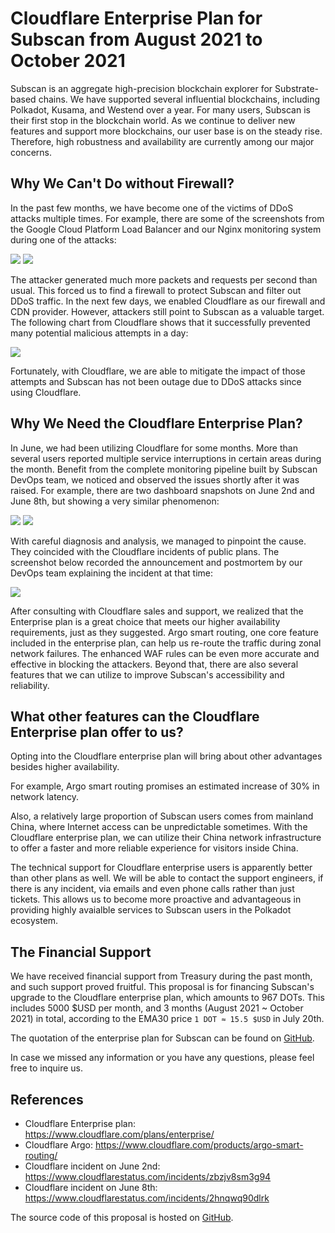 # Cloudflare Enterprise Plan for Subscan from August 2021 to October 2021

Subscan is an aggregate high-precision blockchain explorer for Substrate-based chains. We have supported several influential blockchains, including Polkadot, Kusama, and Westend over a year. For many users, Subscan is their first stop in the blockchain world. As we continue to deliver new features and support more blockchains, our user base is on the steady rise. Therefore, high robustness and availability are currently among our major concerns.

## Why We Can't Do without Firewall?

In the past few months, we have become one of the victims of DDoS attacks multiple times. For example, there are some of the screenshots from the Google Cloud Platform Load Balancer and our Nginx monitoring system during one of the attacks:

![](./chart-nginx-under-attack.png)
![](./chart-gcp-load-balancer-under-attack.png)

The attacker generated much more packets and requests per second than usual. This forced us to find a firewall to protect Subscan and filter out DDoS traffic. In the next few days, we enabled Cloudflare as our firewall and CDN provider. However, attackers still point to Subscan as a valuable target. The following chart from Cloudflare shows that it successfully prevented many potential malicious attempts in a day:

![](./cloudflare-firewall-analysis-june-21.png)

Fortunately, with Cloudflare, we are able to mitigate the impact of those attempts and Subscan has not been outage due to DDoS attacks since using Cloudflare.

## Why We Need the Cloudflare Enterprise Plan?

In June, we had been utilizing Cloudflare for some months. More than several users reported multiple service interruptions in certain areas during the month. Benefit from the complete monitoring pipeline built by Subscan DevOps team, we noticed and observed the issues shortly after it was raised. For example, there are two dashboard snapshots on June 2nd and June 8th, but showing a very similar phenomenon:

![](./cloudflare-public-plan-incident-june-2nd.png)
![](./cloudflare-public-plan-incident-june-8th.png)

With careful diagnosis and analysis, we managed to pinpoint the cause. They coincided with the Cloudflare incidents of public plans. The screenshot below recorded the announcement and postmortem by our DevOps team explaining the incident at that time:

![](./cloudflare-public-plan-incident-impacted-subscan.png)

After consulting with Cloudflare sales and support, we realized that the Enterprise plan is a great choice that meets our higher availability requirements, just as they suggested. Argo smart routing, one core feature included in the enterprise plan, can help us re-route the traffic during zonal network failures. The enhanced WAF rules can be even more accurate and effective in blocking the attackers. Beyond that, there are also several features that we can utilize to improve Subscan's accessibility and reliability.

## What other features can the Cloudflare Enterprise plan offer to us?

Opting into the Cloudflare enterprise plan will bring about other advantages besides higher availability.

For example, Argo smart routing promises an estimated increase of 30% in network latency.

Also, a relatively large proportion of Subscan users comes from mainland China, where Internet access can be unpredictable sometimes. With the Cloudflare enterprise plan, we can utilize their China network infrastructure to offer a faster and more reliable experience for visitors inside China.

The technical support for Cloudflare enterprise users is apparently better than other plans as well. We will be able to contact the support engineers, if there is any incident, via emails and even phone calls rather than just tickets. This allows us to become more proactive and advantageous in providing highly avaialble services to Subscan users in the Polkadot ecosystem.

## The Financial Support

We have received financial support from Treasury during the past month, and such support proved fruitful. This proposal is for financing Subscan's upgrade to the Cloudflare enterprise plan, which amounts to 967 DOTs. This includes 5000 $USD per month, and 3 months (August 2021 ~ October 2021) in total, according to the EMA30 price `1 DOT ≈ 15.5 $USD` in July 20th.

The quotation of the enterprise plan for Subscan can be found on [GitHub](https://github.com/itering/subscan-treasury-proposals/blob/master/cloudflare-enterprise-2021-august-to-october/cloudflare-enterprise-quotation.xlsx).

In case we missed any information or you have any questions, please feel free to inquire us.

## References

- Cloudflare Enterprise plan: <https://www.cloudflare.com/plans/enterprise/>
- Cloudflare Argo: <https://www.cloudflare.com/products/argo-smart-routing/>
- Cloudflare incident on June 2nd: <https://www.cloudflarestatus.com/incidents/zbzjv8sm3g94>
- Cloudflare incident on June 8th: <https://www.cloudflarestatus.com/incidents/2hnqwq90dlrk>

The source code of this proposal is hosted on [GitHub](https://github.com/itering/subscan-treasury-proposals/tree/master/cloudflare-enterprise-2021-august-to-october).
